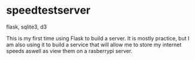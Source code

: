 # speedtestserver
flask, sqlite3, d3

This is my first time using Flask to build a server. It is mostly practice, but I am also 
using it to build a service that will allow me to store my internet speeds aswell as view 
them on a rasberrypi server. 
